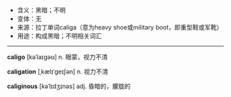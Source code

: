 - <span class="definition">含义：黑暗；不明</span>
- <span class="definition">变体：无</span>
- <span class="definition">来源：拉丁单词caliga（意为heavy shoe或military boot，即重型鞋或军靴）</span>
- <span class="definition">用途：构成黑暗；不明相关词汇</span>

---

<span class="vocabulary">**caligo**</span> [kəˈlaɪɡəʊ] n. 眼蒙，视力不清

<span class="vocabulary">**caligation**</span> [ˌkælɪˈgeɪʃən] n. 视力不清

<span class="vocabulary">**caliginous**</span> [kəˈlɪdʒɪnəs] adj. 昏暗的，朦胧的

